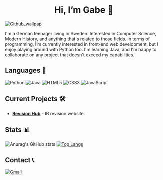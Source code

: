 <h1 align=center> Hi, I’m Gabe 👋</h1>

![Github_wallpap](https://user-images.githubusercontent.com/112906942/190865363-a7ddd31e-1a1e-4e75-a1c4-cf5c04682fec.png)

I'm a German teenager living in Sweden. Interested in Computer Science, Modern History, and anything that's related to those fields. 
In terms of programming, I’m currently interested in front-end web development, but I enjoy playing around with Python too. I'm learning Java, and I'm happy to collaborate on any project that doesn't exceed my capabilities. 

## Languages 💬
![Python](https://img.shields.io/badge/python-3670A0?style=for-the-badge&logo=python&logoColor=ffdd54)
![Java](https://img.shields.io/badge/java-%23ED8B00.svg?style=for-the-badge&logo=java&logoColor=white)
![HTML5](https://img.shields.io/badge/html5-%23E34F26.svg?style=for-the-badge&logo=html5&logoColor=white)
![CSS3](https://img.shields.io/badge/css3-%231572B6.svg?style=for-the-badge&logo=css3&logoColor=white)
![JavaScript](https://img.shields.io/badge/javascript-%23323330.svg?style=for-the-badge&logo=javascript&logoColor=%23F7DF1E)

## Current Projects 🛠️
-   **[Revision Hub](https://github.com/gabscholler/revision-hub)** - IB revision website. 

## Stats 📊
![Anurag's GitHub stats](https://github-readme-stats.vercel.app/api?username=gabscholler&show_icons=true)
[![Top Langs](https://github-readme-stats.vercel.app/api/top-langs/?username=gabscholler&layout=compact)](https://github.com/anuraghazra/github-readme-stats)


## Contact 📞
<a href="mailto:gabscholler@gmail.com?subject=Mail from Our Github">![Gmail](https://img.shields.io/badge/Gmail-D14836?style=for-the-badge&logo=gmail&logoColor=white)</a>  

